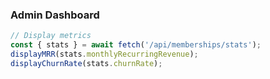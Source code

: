 ### Admin Dashboard

```javascript
// Display metrics
const { stats } = await fetch('/api/memberships/stats');
displayMRR(stats.monthlyRecurringRevenue);
displayChurnRate(stats.churnRate);
```
